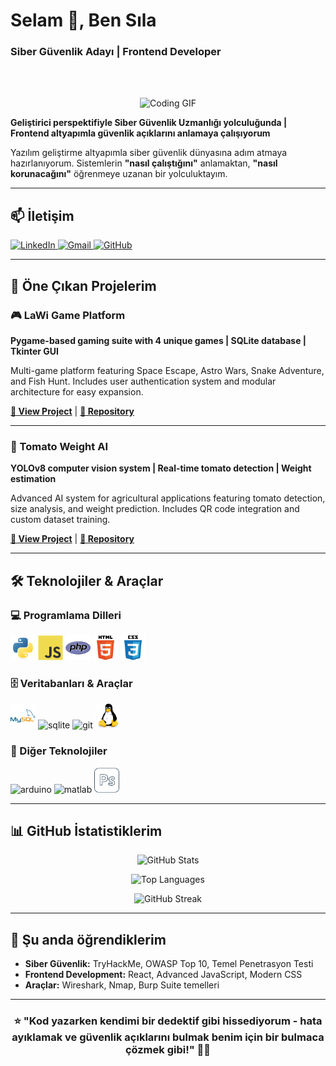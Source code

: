 # Selam 👋, Ben Sıla
### **Siber Güvenlik Adayı | Frontend Developer**

<br><br> <div align="center">
  <img src="https://media2.giphy.com/media/v1.Y2lkPTc5MGI3NjExNXlvMW11OW5uN2lxOWU0cHZyMnJ5dWFpdGcyNWNicGV6YWU3YzEwdiZlcD12MV9pbnRlcm5hbF9naWZfYnlfaWQmY3Q9Zw/8m7nAJTYvzNUh54HQm/giphy.gif" alt="Coding GIF">
</div>

**Geliştirici perspektifiyle Siber Güvenlik Uzmanlığı yolculuğunda | Frontend altyapımla güvenlik açıklarını anlamaya çalışıyorum**

Yazılım geliştirme altyapımla siber güvenlik dünyasına adım atmaya hazırlanıyorum. Sistemlerin **"nasıl çalıştığını"** anlamaktan, **"nasıl korunacağını"** öğrenmeye uzanan bir yolculuktayım.

---

## 📫 İletişim

<p align="left">
  <a href="https://www.linkedin.com/in/silanur-bas/" target="_blank">
    <img src="https://img.shields.io/badge/LinkedIn-%230077B5.svg?&style=for-the-badge&logo=linkedin&logoColor=white" alt="LinkedIn">
  </a>
  <a href="mailto:slanurbas15@gmail.com">
    <img src="https://img.shields.io/badge/Gmail-D14836?style=for-the-badge&logo=gmail&logoColor=white" alt="Gmail">
  </a>
  <a href="https://github.com/lunaimer" target="_blank">
    <img src="https://img.shields.io/badge/GitHub-100000?style=for-the-badge&logo=github&logoColor=white" alt="GitHub">
  </a>
</p>

---

## 🚀 Öne Çıkan Projelerim

### 🎮 LaWi Game Platform
**Pygame-based gaming suite with 4 unique games | SQLite database | Tkinter GUI**

Multi-game platform featuring Space Escape, Astro Wars, Snake Adventure, and Fish Hunt. Includes user authentication system and modular architecture for easy expansion.

[**🔗 View Project**](https://github.com/lunaimer/LaWi-Game-Platform) | 
[**📁 Repository**](https://github.com/lunaimer/LaWi-Game-Platform)

---

### 🍅 Tomato Weight AI
**YOLOv8 computer vision system | Real-time tomato detection | Weight estimation**

Advanced AI system for agricultural applications featuring tomato detection, size analysis, and weight prediction. Includes QR code integration and custom dataset training.

[**🔗 View Project**](https://github.com/lunaimer/TomatoWeightAI-YOLOv8-Based-Tomato-Detection-and-Weight-Estimation-System) | 
[**📁 Repository**](https://github.com/lunaimer/TomatoWeightAI-YOLOv8-Based-Tomato-Detection-and-Weight-Estimation-System)

---

## 🛠️ Teknolojiler & Araçlar

### 💻 Programlama Dilleri
<p align="left">
  <img src="https://raw.githubusercontent.com/devicons/devicon/master/icons/python/python-original.svg" alt="python" width="40" height="40"/>
  <img src="https://raw.githubusercontent.com/devicons/devicon/master/icons/javascript/javascript-original.svg" alt="javascript" width="40" height="40"/>
  <img src="https://raw.githubusercontent.com/devicons/devicon/master/icons/php/php-original.svg" alt="php" width="40" height="40"/>
  <img src="https://raw.githubusercontent.com/devicons/devicon/master/icons/html5/html5-original-wordmark.svg" alt="html5" width="40" height="40"/>
  <img src="https://raw.githubusercontent.com/devicons/devicon/master/icons/css3/css3-original-wordmark.svg" alt="css3" width="40" height="40"/>
</p>

### 🗄️ Veritabanları & Araçlar
<p align="left">
  <img src="https://raw.githubusercontent.com/devicons/devicon/master/icons/mysql/mysql-original-wordmark.svg" alt="mysql" width="40" height="40"/>
  <img src="https://www.vectorlogo.zone/logos/sqlite/sqlite-icon.svg" alt="sqlite" width="40" height="40"/>
  <img src="https://www.vectorlogo.zone/logos/git-scm/git-scm-icon.svg" alt="git" width="40" height="40"/>
  <img src="https://raw.githubusercontent.com/devicons/devicon/master/icons/linux/linux-original.svg" alt="linux" width="40" height="40"/>
</p>

### 🔧 Diğer Teknolojiler
<p align="left">
  <img src="https://cdn.worldvectorlogo.com/logos/arduino-1.svg" alt="arduino" width="40" height="40"/>
  <img src="https://upload.wikimedia.org/wikipedia/commons/2/21/Matlab_Logo.png" alt="matlab" width="40" height="40"/>
  <img src="https://raw.githubusercontent.com/devicons/devicon/master/icons/photoshop/photoshop-line.svg" alt="photoshop" width="40" height="40"/>
</p>

---

## 📊 GitHub İstatistiklerim

<div align="center">

![GitHub Stats](https://github-readme-stats.vercel.app/api?username=lunaimer&show_icons=true&count_private=true&theme=radical&hide_border=true&bg_color=0D1117)

![Top Languages](https://github-readme-stats.vercel.app/api/top-langs/?username=lunaimer&layout=compact&theme=radical&hide_border=true&bg_color=0D1117)

![GitHub Streak](https://github-readme-streak-stats.herokuapp.com/?user=lunaimer&theme=radical&hide_border=true&background=0D1117)

</div>

---

## 🌱 Şu anda öğrendiklerim

- **Siber Güvenlik:** TryHackMe, OWASP Top 10, Temel Penetrasyon Testi
- **Frontend Development:** React, Advanced JavaScript, Modern CSS
- **Araçlar:** Wireshark, Nmap, Burp Suite temelleri

---

<div align="center">

### ⭐ **"Kod yazarken kendimi bir dedektif gibi hissediyorum - hata ayıklamak ve güvenlik açıklarını bulmak benim için bir bulmaca çözmek gibi!"** 🕵️‍♂️


</div>

